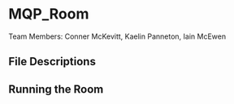 # MQP_Room
Team Members: Conner McKevitt, Kaelin Panneton, Iain McEwen

## File Descriptions

## Running the Room 
